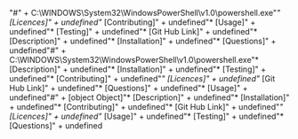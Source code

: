 "#" + C:\WINDOWS\System32\WindowsPowerShell\v1.0\powershell.exe"*" [Licences]" + undefined"* [Contributing]" + undefined"* [Usage]" + undefined"* [Testing]" + undefined"* [Git Hub Link]" + undefined"* [Description]" + undefined"* [Installation]" + undefined"* [Questions]" + undefined"#" + C:\WINDOWS\System32\WindowsPowerShell\v1.0\powershell.exe"* [Description]" + undefined"* [Installation]" + undefined"* [Testing]" + undefined"* [Contributing]" + undefined"*" [Licences]" + undefined"* [Git Hub Link]" + undefined"* [Questions]" + undefined"* [Usage]" + undefined"#" + [object Object]"* [Description]" + undefined"* [Installation]" + undefined"* [Contributing]" + undefined"* [Git Hub Link]" + undefined"*" [Licences]" + undefined"* [Usage]" + undefined"* [Testing]" + undefined"* [Questions]" + undefined